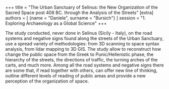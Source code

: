 +++
title = "The Urban Sanctuary of Selinus: the New Organization of the Sacred Space post 408 BC. through the Analysis of the Streets"
[extra]
authors = [
    {name = "Daniele", surname = "Bursich"}
]
session = "1. Exploring Archaeology as a Global Science"
+++

The study conducted, never done in Selinus (Sicily - Italy), on the road systems and negative signs found along the streets of the Urban Sanctuary, use a spread variety of methodologies: from 3D scanning to space syntax analysis, from lidar mapping to 3D GIS. The study allow to reconstruct how change the public space from the Greek to Punic/Hellenistic phase, the hierarchy of the streets, the directions of traffic, the turning arches of the carts, and much more. Among all the road systems and negative signs there are some that, if read together with others, can offer new line of thinking, outline different levels of reading of public areas and provide a new perception of the organization of space.
